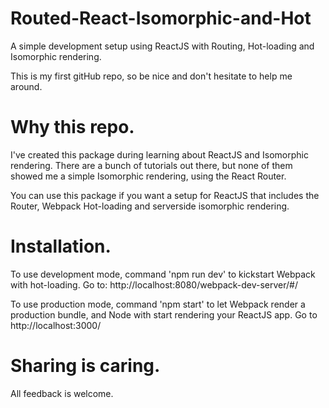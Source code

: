 # Routed-React-Isomorphic-and-Hot
A simple development setup using ReactJS with Routing, Hot-loading and Isomorphic rendering.

This is my first gitHub repo, so be nice and don't hesitate to help me around.

# Why this repo.
I've created this package during learning about ReactJS and Isomorphic rendering. 
There are a bunch of tutorials out there, but none of them showed me a simple Isomorphic rendering, using the React Router.

You can use this package if you want a setup for ReactJS that includes the Router, Webpack Hot-loading and serverside isomorphic rendering.

# Installation.
To use development mode, command 'npm run dev' to kickstart Webpack with hot-loading. Go to: http://localhost:8080/webpack-dev-server/#/

To use production mode, command 'npm start' to let Webpack render a production bundle, and Node with start rendering your ReactJS app. Go to http://localhost:3000/

# Sharing is caring.
All feedback is welcome.
